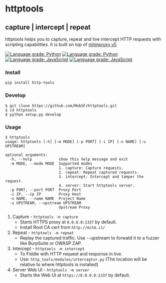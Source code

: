 # httptools

## capture | intercept | repeat
httptools helps you to capture, repeat and live intercept HTTP requests with scripting capabilities. It is built on top of [mitmproxy v5](https://mitmproxy.org/)

[![Language grade: Python](https://img.shields.io/lgtm/grade/python/g/MobSF/httptools.svg?logo=lgtm&logoWidth=18)](https://lgtm.com/projects/g/MobSF/httptools/context:python)
[![Language grade: Python](https://img.shields.io/lgtm/grade/python/g/MobSF/httptools.svg?logo=lgtm&logoWidth=18)](https://lgtm.com/projects/g/MobSF/httptools/context:python)
[![Language grade: JavaScript](https://img.shields.io/lgtm/grade/javascript/g/MobSF/httptools.svg?logo=lgtm&logoWidth=18)](https://lgtm.com/projects/g/MobSF/httptools/context:javascript)
[![Language grade: JavaScript](https://img.shields.io/lgtm/grade/javascript/g/MobSF/httptools.svg?logo=lgtm&logoWidth=18)](https://lgtm.com/projects/g/MobSF/httptools/context:javascript)

### Install

```
pip install http-tools
```

### Develop
```
$ git clone https://github.com/MobSF/httptools.git
$ cd httptools
$ python setup.py develop
```

### Usage

```
$ httptools
usage: httptools [-h] [-m MODE] [-p PORT] [-i IP] [-n NAME] [-u UPSTREAM]

optional arguments:
  -h, --help            show this help message and exit
  -m MODE, --mode MODE  Supported modes
                        1. capture: Capture requests.
                        2. repeat: Repeat captured requests.
                        3. intercept: Intercept and tamper the request.
                        4. server: Start httptools server.
  -p PORT, --port PORT  Proxy Port
  -i IP, --ip IP        Proxy Host
  -n NAME, --name NAME  Project Name
  -u UPSTREAM, --upstream UPSTREAM
                        Upstream Proxy
```

1. Capture - `httptools -m capture`
   * Starts HTTPS proxy at `0.0.0.0:1337` by default.
   * Install Root CA cert from `http://mitm.it/`
2. Repeat - `httptools -m repeat`
   * Replay the captured traffic. Use --upstream to forwatd it to
     a fuzzer like BurpSuite or OWASP ZAP.
3. Intercept - `httptools -m intercept`
   * To Fiddle with HTTP request and response in live.
   * Use: `http_tools/modules/interceptor.py` (The location will be relative to where httptools is installed)
3. Server Web UI - `httptools -m server`
   * Starts the Web UI at `https://0.0.0.0:1337` by default.
